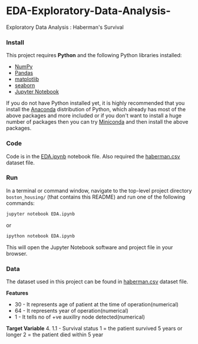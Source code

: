 # EDA-Exploratory-Data-Analysis-
Exploratory Data Analysis : Haberman's Survival


### Install

This project requires **Python** and the following Python libraries installed:

- [NumPy](https://www.numpy.org/)
- [Pandas](https://pandas.pydata.org/)
- [matplotlib](https://matplotlib.org/)
- [seaborn](https://seaborn.pydata.org/)
- [Jupyter Notebook](https://ipython.org/notebook.html)

If you do not have Python installed yet, it is highly recommended that you install the [Anaconda](https://www.anaconda.com/download/) distribution of Python, which already has most of the above packages and more included or if you don't want to install a huge number of packages then you can try [Miniconda](https://conda.io/miniconda.html) and then install the above packages.

### Code

Code is in the [EDA.ipynb](EDA.ipynb) notebook file. Also required  the [haberman.csv](EDA.csv) dataset file.

### Run

In a terminal or command window, navigate to the top-level project directory `boston_housing/` (that contains this README) and run one of the following commands:

```bash
jupyter notebook EDA.ipynb
```

or

```bash
ipython notebook EDA.ipynb
```

This will open the Jupyter Notebook software and project file in your browser.


### Data
The dataset used in this project can be found in [haberman.csv](haberman.csv) dataset file.

**Features**

* 30 - It represents age of patient at the time of operation(numerical) 
* 64 - It represents year of operation(numerical) 
* 1 - It tells no of +ve auxillry node detected(numerical) 


**Target Variable**
4. 1.1 - Survival status 1 = the patient survived 5 years or longer 2 = the patient died within 5 year

